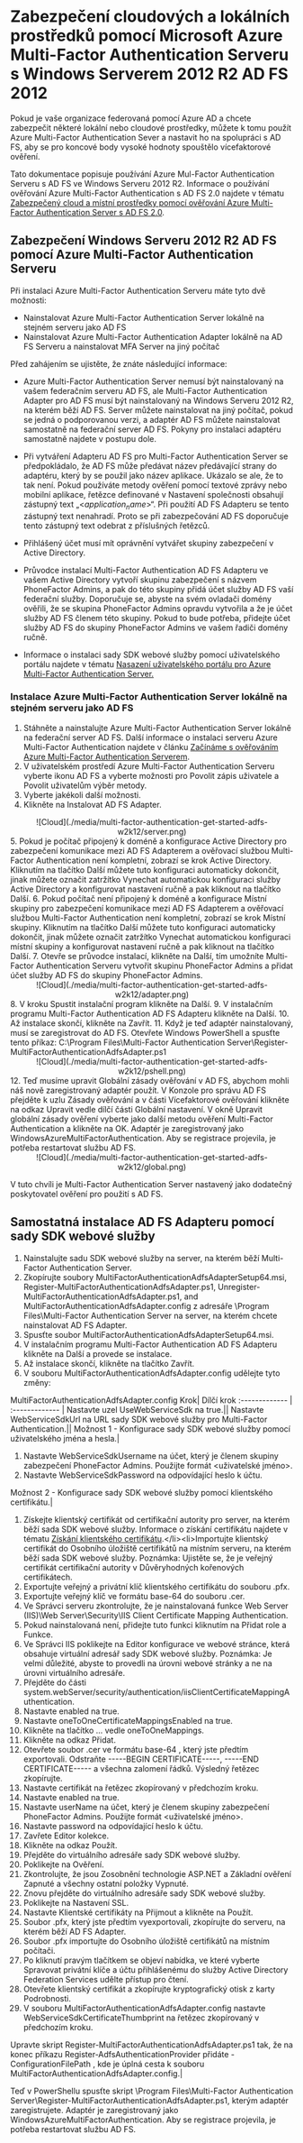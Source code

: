 <properties 
    pageTitle="Zabezpečení cloudových a lokálních prostředků pomocí Azure MFA Serveru s Windows Serverem 2012 R2 AD FS" 
    description="Toto je stránka vícefaktorového ověřování Azure, která popisuje, jak začít s vícefaktorovým ověřováním Azure a službami AD FS na Windows Serveru 2012 R2." 
    services="multi-factor-authentication" 
    documentationCenter="" 
    authors="billmath" 
    manager="stevenpo" 
    editor="curtland"/>

<tags 
    ms.service="multi-factor-authentication" 
    ms.workload="identity" 
    ms.tgt_pltfrm="na" 
    ms.devlang="na" 
    ms.topic="get-started-article" 
    ms.date="05/12/2016" 
    ms.author="billmath"/>


# Zabezpečení cloudových a lokálních prostředků pomocí Microsoft Azure Multi-Factor Authentication Serveru s Windows Serverem 2012 R2 AD FS 2012

Pokud je vaše organizace federovaná pomocí Azure AD a chcete zabezpečit některé lokální nebo cloudové prostředky, můžete k tomu použít Azure Multi-Factor Authentication Sever a nastavit ho na spolupráci s AD FS, aby se pro koncové body vysoké hodnoty spouštělo vícefaktorové ověření.

Tato dokumentace popisuje používání Azure Mul-Factor Authentication Serveru s AD FS ve Windows Serveru 2012 R2.  Informace o používání ověřování Azure Multi-Factor Authentication s AD FS 2.0 najdete v tématu [Zabezpečený cloud a místní prostředky pomocí ověřování Azure Multi-Factor Authentication Server s AD FS 2.0](multi-factor-authentication-get-started-adfs-adfs2.md).

## Zabezpečení Windows Serveru 2012 R2 AD FS pomocí Azure Multi-Factor Authentication Serveru

Při instalaci Azure Multi-Factor Authentication Serveru máte tyto dvě možnosti:

- Nainstalovat Azure Multi-Factor Authentication Server lokálně na stejném serveru jako AD FS 
- Nainstalovat Azure Multi-Factor Authentication Adapter lokálně na AD FS Serveru a nainstalovat MFA Server na jiný počítač

Před zahájením se ujistěte, že znáte následující informace:

- Azure Multi-Factor Authentication Server nemusí být nainstalovaný na vašem federačním serveru AD FS, ale Multi-Factor Authentication Adapter pro AD FS musí být nainstalovaný na Windows Serveru 2012 R2, na kterém běží AD FS. Server můžete nainstalovat na jiný počítač, pokud se jedná o podporovanou verzi, a adaptér AD FS můžete nainstalovat samostatně na federační server AD FS. Pokyny pro instalaci adaptéru samostatně najdete v postupu dole.
- Při vytváření Adapteru AD FS pro Multi-Factor Authentication Server se předpokládalo, že AD FS může předávat název předávající strany do adaptéru, který by se použil jako název aplikace.  Ukázalo se ale, že to tak není.  Pokud používáte metody ověření pomocí textové zprávy nebo mobilní aplikace, řetězce definované v Nastavení společnosti obsahují zástupný text „<$application_name$>“.  Při použití AD FS Adapteru se tento zástupný text nenahradí.  Proto se při zabezpečování AD FS doporučuje tento zástupný text odebrat z příslušných řetězců.

- Přihlášený účet musí mít oprávnění vytvářet skupiny zabezpečení v Active Directory.

- Průvodce instalací Multi-Factor Authentication AD FS Adapteru ve vašem Active Directory vytvoří skupinu zabezpečení s názvem PhoneFactor Admins, a pak do této skupiny přidá účet služby AD FS vaší federační služby. Doporučuje se, abyste na svém ovladači domény ověřili, že se skupina PhoneFactor Admins opravdu vytvořila a že je účet služby AD FS členem této skupiny. Pokud to bude potřeba, přidejte účet služby AD FS do skupiny PhoneFactor Admins ve vašem řadiči domény ručně.
- Informace o instalaci sady SDK webové služby pomocí uživatelského portálu najdete v tématu [Nasazení uživatelského portálu pro Azure Multi-Factor Authentication Server.](multi-factor-authentication-get-started-portal.md)
  

### Instalace Azure Multi-Factor Authentication Server lokálně na stejném serveru jako AD FS

1. Stáhněte a nainstalujte Azure Multi-Factor Authentication Server lokálně na federační server AD FS. Další informace o instalaci serveru Azure Multi-Factor Authentication najdete v článku [Začínáme s ověřováním Azure Multi-Factor Authentication Serverem](multi-factor-authentication-get-started-server.md).
2. V uživatelském prostředí Azure Multi-Factor Authentication Serveru vyberte ikonu AD FS a vyberte možnosti pro Povolit zápis uživatele a Povolit uživatelům výběr metody.
3. Vyberte jakékoli další možnosti.
4. Klikněte na Instalovat AD FS Adapter.
<center>![Cloud](./media/multi-factor-authentication-get-started-adfs-w2k12/server.png)</center>
5. Pokud je počítač připojený k doméně a konfigurace Active Directory pro zabezpečení komunikace mezi AD FS Adapterem a ověřovací službou Multi-Factor Authentication není kompletní, zobrazí se krok Active Directory.  Kliknutím na tlačítko Další můžete tuto konfiguraci automaticky dokončit, jinak můžete označit zatržítko Vynechat automatickou konfiguraci služby Active Directory a konfigurovat nastavení ručně a pak kliknout na tlačítko Další.
6. Pokud počítač není připojený k doméně a konfigurace Místní skupiny pro zabezpečení komunikace mezi AD FS Adapterem a ověřovací službou Multi-Factor Authentication není kompletní, zobrazí se krok Místní skupiny.  Kliknutím na tlačítko Další můžete tuto konfiguraci automaticky dokončit, jinak můžete označit zatržítko Vynechat automatickou konfiguraci místní skupiny a konfigurovat nastavení ručně a pak kliknout na tlačítko Další.
7. Otevře se průvodce instalací, klikněte na Další, tím umožníte Multi-Factor Authentication Serveru vytvořit skupinu PhoneFactor Admins a přidat účet služby AD FS do skupiny PhoneFactor Admins.
<center>![Cloud](./media/multi-factor-authentication-get-started-adfs-w2k12/adapter.png)</center>
8. V kroku Spustit instalační program klikněte na Další.
9. V instalačním programu Multi-Factor Authentication AD FS Adapteru klikněte na Další.
10. Až instalace skončí, klikněte na Zavřít.
11. Když je teď adaptér nainstalovaný, musí se zaregistrovat do AD FS. Otevřete Windows PowerShell a spusťte tento příkaz: C:\Program Files\Multi-Factor Authentication Server\Register-MultiFactorAuthenticationAdfsAdapter.ps1 <center>![Cloud](./media/multi-factor-authentication-get-started-adfs-w2k12/pshell.png)</center>
12. Teď musíme upravit Globální zásady ověřování v AD FS, abychom mohli náš nově zaregistrovaný adaptér použít. V Konzole pro správu AD FS přejděte k uzlu Zásady ověřování a v části Vícefaktorové ověřování klikněte na odkaz Upravit vedle dílčí části Globální nastavení. V okně Upravit globální zásady ověření vyberte jako další metodu ověření Multi-Factor Authentication a klikněte na OK. Adaptér je zaregistrovaný jako WindowsAzureMultiFactorAuthentication.  Aby se registrace projevila, je potřeba restartovat službu AD FS.

<center>![Cloud](./media/multi-factor-authentication-get-started-adfs-w2k12/global.png)</center>

V tuto chvíli je Multi-Factor Authentication Server nastavený jako dodatečný poskytovatel ověření pro použití s AD FS.

## Samostatná instalace AD FS Adapteru pomocí sady SDK webové služby
1. Nainstalujte sadu SDK webové služby na server, na kterém běží Multi-Factor Authentication Server.
2. Zkopírujte soubory MultiFactorAuthenticationAdfsAdapterSetup64.msi, Register-MultiFactorAuthenticationAdfsAdapter.ps1, Unregister-MultiFactorAuthenticationAdfsAdapter.ps1, and MultiFactorAuthenticationAdfsAdapter.config z adresáře \Program Files\Multi-Factor Authentication Server na server, na kterém chcete nainstalovat AD FS Adapter.
3. Spusťte soubor MultiFactorAuthenticationAdfsAdapterSetup64.msi.
4. V instalačním programu Multi-Factor Authentication AD FS Adapteru klikněte na Další a provede se instalace.
5. Až instalace skončí, klikněte na tlačítko Zavřít.
6. V souboru MultiFactorAuthenticationAdfsAdapter.config udělejte tyto změny:

MultiFactorAuthenticationAdfsAdapter.config
Krok| Dílčí krok
:------------- | :------------- |
Nastavte uzel UseWebServiceSdk na true.||
Nastavte WebServiceSdkUrl na URL sady SDK webové služby pro Multi-Factor Authentication.||
Možnost 1 - Konfigurace sady SDK webové služby pomocí uživatelského jména a hesla.|<ol><li>Nastavte WebServiceSdkUsername na účet, který je členem skupiny zabezpečení PhoneFactor Admins.  Použijte formát <domain>\<uživatelské jméno>.<li>Nastavte WebServiceSdkPassword na odpovídající heslo k účtu.</li></ol>
Možnost 2 - Konfigurace sady SDK webové služby pomocí klientského certifikátu.|<ol><li>Získejte klientský certifikát od certifikační autority pro server, na kterém běží sada SDK webové služby.  Informace o získání certifikátu najdete v tématu [Získání klientského certifikátu](https://technet.microsoft.com/library/cc770328(v=ws.10).aspx).</li><li>Importujte klientský certifikát do Osobního úložiště certifikátů na místním serveru, na kterém běží sada SDK webové služby.  Poznámka:  Ujistěte se, že je veřejný certifikát certifikační autority v Důvěryhodných kořenových certifikátech.</li><li>Exportujte veřejný a privátní klíč klientského certifikátu do souboru .pfx.</li><li>Exportujte veřejný klíč ve formátu base-64 do souboru .cer.</li><li>Ve Správci serveru zkontrolujte, že je nainstalovaná funkce Web Server (IIS)\Web Server\Security\IIS Client Certificate Mapping Authentication.</li><li>Pokud nainstalovaná není, přidejte tuto funkci kliknutím na Přidat role a Funkce.</li><li>Ve Správci IIS poklikejte na Editor konfigurace ve webové stránce, která obsahuje virtuální adresář sady SDK webové služby.  Poznámka: Je velmi důležité, abyste to provedli na úrovni webové stránky a ne na úrovni virtuálního adresáře.</li><li>Přejděte do části system.webServer/security/authentication/iisClientCertificateMappingAuthentication.</li><li>Nastavte enabled na true.</li><li>Nastavte oneToOneCertificateMappingsEnabled na true.</li><li>Klikněte na tlačítko ... vedle oneToOneMappings.</li><li>Klikněte na odkaz Přidat.</li><li>Otevřete soubor .cer ve formátu base-64 , který jste předtím exportovali.  Odstraňte -----BEGIN CERTIFICATE-----, -----END CERTIFICATE----- a všechna zalomení řádků.  Výsledný řetězec zkopírujte.</li><li>Nastavte certifikát na řetězec zkopírovaný v předchozím kroku.</li><li>Nastavte enabled na true.</li><li>Nastavte userName na účet, který je členem skupiny zabezpečení PhoneFactor Admins.  Použijte formát <domain>\<uživatelské jméno>.</li><li>Nastavte password na odpovídající heslo k účtu.</li><li>Zavřete Editor kolekce.</li><li>Klikněte na odkaz Použít.</li><li>Přejděte do virtuálního adresáře sady SDK webové služby.</li><li>Poklikejte na Ověření.</li><li>Zkontrolujte, že jsou Zosobnění technologie ASP.NET a Základní ověření Zapnuté a všechny ostatní položky Vypnuté.</li><li>Znovu přejděte do virtuálního adresáře sady SDK webové služby.</li><li>Poklikejte na Nastavení SSL.</li><li>Nastavte Klientské certifikáty na Přijmout a klikněte na Použít.</li><li>Soubor .pfx, který jste předtím vyexportovali, zkopírujte do serveru, na kterém běží AD FS Adapter.</li><li>Soubor .pfx importujte do Osobního úložiště certifikátů na místním počítači.</li><li>Po kliknutí pravým tlačítkem se objeví nabídka, ve které vyberte Spravovat privátní klíče a účtu přihlášenému do služby Active Directory Federation Services udělte přístup pro čtení.</li><li>Otevřete klientský certifikát a zkopírujte kryptografický otisk z karty Podrobnosti.</li><li>V souboru MultiFactorAuthenticationAdfsAdapter.config nastavte WebServiceSdkCertificateThumbprint na řetězec zkopírovaný v předchozím kroku.</li></ol>
Upravte skript Register-MultiFactorAuthenticationAdfsAdapter.ps1 tak, že na konec příkazu Register-AdfsAuthenticationProvider přidáte -ConfigurationFilePath <path>, kde <path> je úplná cesta k souboru MultiFactorAuthenticationAdfsAdapter.config.|


Teď v PowerShellu spusťte skript \Program Files\Multi-Factor Authentication Server\Register-MultiFactorAuthenticationAdfsAdapter.ps1, kterým adaptér zaregistrujete.  Adaptér je zaregistrovaný jako WindowsAzureMultiFactorAuthentication.  Aby se registrace projevila, je potřeba restartovat službu AD FS. 




























 

 


 

 


 





 


 

























































































 


 

 






 


<!--HONumber=Jun16_HO2-->


